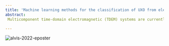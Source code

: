 ```yaml
---
title: 'Machine learning methods for the classification of UXO from electromagnetic data in marine setting'
abstract:
 Multicomponent time-domain electromagnetic (TDEM) systems are currently used to successfully detect and classify unexploded ordnance objects (UXOs) in terrestrial settings. Typically, classification is done by first performing a physics-based inversion, which assumes a dipolar response and gives the polarizabilities of the ordnance object as an output. The polarizabilities are then compared with a library of known ordnance objects and a class is assigned. In marine settings, several complicating factors are introduced.The conductive seawater and sediments have an EM response that needs to be accounted for and there is typically larger uncertainty in sensor positioning as compared to the terrestrial case. These factors may adversely impact inversion results and hence classification. Machine learning (ML) methods and in particular convolutional neural networks (CNNs) have been very successful in classifying directly from data given a sufficiently large set of examples. Our work is examining the use of CNNs to classify ordnance objects from TDEM data. We train a CNN with synthetic data generated using ordnance libraries by randomly assigning class, noise level and location and orientation of the target object. Once trained, our CNN outputs a probability that the signal in a given spatial window is associated with an ordnance object. An important component of the success of CNNs for classification is feature design. Ultimately, we want input features and a network architecture that are robust to challenges such as positional uncertainties, a range of levels of background noise, and different types of clutter. We examine and test a suite of input features (e.g. by applying scaling or normalizations to the data) and their utility for classification. Our initial focus is on synthetic and terrestrial data to develop a proof-of-concept for the use of CNNs as a complementary tool to inversions for classification of UXO from TDEM data. We plan to further investigate network architectures, input features, and choice of loss function that enable transferability to the marine setting.

---
```


![alvis-2022-eposter](poster_SERDP2022.png)